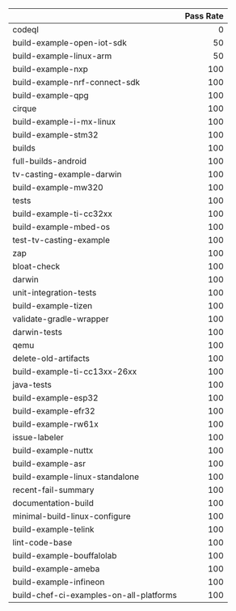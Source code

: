|                                         |   Pass Rate |
|:----------------------------------------|------------:|
| codeql                                  |           0 |
| build-example-open-iot-sdk              |          50 |
| build-example-linux-arm                 |          50 |
| build-example-nxp                       |         100 |
| build-example-nrf-connect-sdk           |         100 |
| build-example-qpg                       |         100 |
| cirque                                  |         100 |
| build-example-i-mx-linux                |         100 |
| build-example-stm32                     |         100 |
| builds                                  |         100 |
| full-builds-android                     |         100 |
| tv-casting-example-darwin               |         100 |
| build-example-mw320                     |         100 |
| tests                                   |         100 |
| build-example-ti-cc32xx                 |         100 |
| build-example-mbed-os                   |         100 |
| test-tv-casting-example                 |         100 |
| zap                                     |         100 |
| bloat-check                             |         100 |
| darwin                                  |         100 |
| unit-integration-tests                  |         100 |
| build-example-tizen                     |         100 |
| validate-gradle-wrapper                 |         100 |
| darwin-tests                            |         100 |
| qemu                                    |         100 |
| delete-old-artifacts                    |         100 |
| build-example-ti-cc13xx-26xx            |         100 |
| java-tests                              |         100 |
| build-example-esp32                     |         100 |
| build-example-efr32                     |         100 |
| build-example-rw61x                     |         100 |
| issue-labeler                           |         100 |
| build-example-nuttx                     |         100 |
| build-example-asr                       |         100 |
| build-example-linux-standalone          |         100 |
| recent-fail-summary                     |         100 |
| documentation-build                     |         100 |
| minimal-build-linux-configure           |         100 |
| build-example-telink                    |         100 |
| lint-code-base                          |         100 |
| build-example-bouffalolab               |         100 |
| build-example-ameba                     |         100 |
| build-example-infineon                  |         100 |
| build-chef-ci-examples-on-all-platforms |         100 |
